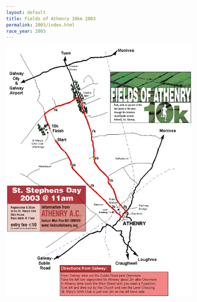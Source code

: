 ```yaml
---
layout: default
title: Fields of Athenry 10km 2003
permalink: 2003/index.html
race_year: 2003
---
```

<img src="/media/photos/2003/Route_Map.jpg" />
